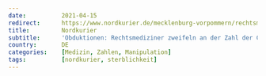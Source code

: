 ```yaml
---
date:          2021-04-15
redirect:      https://www.nordkurier.de/mecklenburg-vorpommern/rechtsmediziner-zweifeln-an-der-zahl-der-corona-toten-1543142804.html
title:         Nordkurier
subtitle:      'Obduktionen: Rechtsmediziner zweifeln an der Zahl der Corona-Toten'
country:       DE
categories:    [Medizin, Zahlen, Manipulation]
tags:          [nordkurier, sterblichkeit]
---
```

